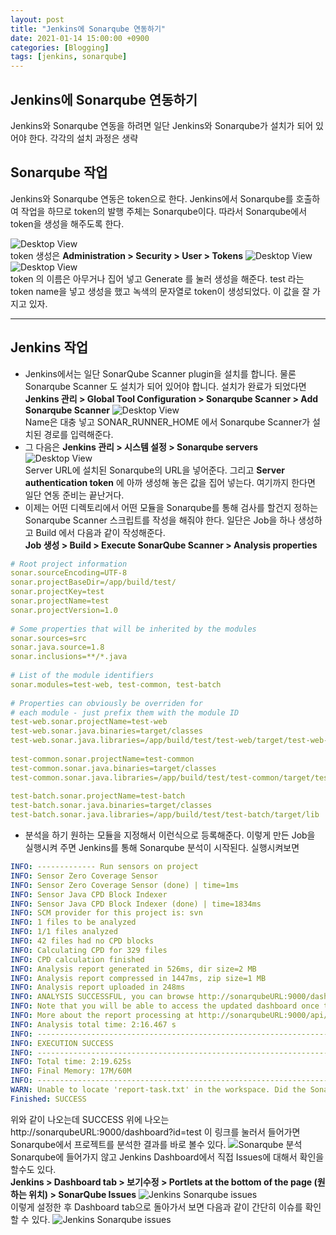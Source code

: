 ```yaml
---
layout: post
title: "Jenkins에 Sonarqube 연동하기"
date: 2021-01-14 15:00:00 +0900
categories: [Blogging]
tags: [jenkins, sonarqube]
---
```


## Jenkins에 Sonarqube 연동하기

Jenkins와 Sonarqube 연동을 하려면 일단 Jenkins와 Sonarqube가 설치가 되어 있어야 한다. 각각의 설치 과정은 생략

## Sonarqube 작업

Jenkins와 Sonarqube 연동은 token으로 한다. Jenkins에서 Sonarqube를 호출하여 작업을 하므로 token의 발행 주체는 Sonarqube이다. 따라서 Sonarqube에서 token을 생성을 해주도록 한다.

![Desktop View](https://blog.kakaocdn.net/dn/sgXQH/btqEcHicluN/k01X910UX7fGpEY9Ga6ZR1/img.png)  
token 생성은 **Administration > Security > User > Tokens**
![Desktop View](https://blog.kakaocdn.net/dn/DA5d7/btqEeqsMaCz/REnesFcK7AJ3C5bY3xiBSk/img.png)
![Desktop View](https://blog.kakaocdn.net/dn/Ymki3/btqEepgkNvc/zsIxDjXEWg6QFVV3HIJ2Vk/img.png)  
token 의 이름은 아무거나 집어 넣고 Generate 를 눌러 생성을 해준다. test 라는 token name을 넣고 생성을 했고 녹색의 문자열로 token이 생성되었다. 이 값을 잘 가지고 있자.

---
## Jenkins 작업

- Jenkins에서는 일단 SonarQube Scanner plugin을 설치를 합니다. 물론 Sonarqube Scanner 도 설치가 되어 있어야 합니다. 설치가 완료가 되었다면 **Jenkins 관리 > Global Tool Configuration > Sonarqube Scanner > Add Sonarqube Scanner**
![Desktop View](https://blog.kakaocdn.net/dn/sq99v/btqEdxssA6t/ny2RZrzqxBuMwq7dbIZwk0/img.png)  
Name은 대충 넣고 SONAR_RUNNER_HOME 에서 Sonarqube Scanner가 설치된 경로를 입력해준다.  
- 그 다음은 **Jenkins 관리 > 시스템 설정 > Sonarqube servers**
![Desktop View](https://blog.kakaocdn.net/dn/bBurBm/btqEd80d0Ml/BxrdK0ukyNrIHvvbSnuomK/img.png)  
Server URL에 설치된 Sonarqube의 URL을 넣어준다. 그리고 **Server authentication token** 에 아까 생성해 놓은 값을 집어 넣는다. 여기까지 한다면 일단 연동 준비는 끝난거다.
- 이제는 어떤 디렉토리에서 어떤 모듈을 Sonarqube를 통해 검사를 할건지 정하는 Sonarqube Scanner 스크립트를 작성을 해줘야 한다. 일단은 Job을 하나 생성하고 Build 에서 다음과 같이 작성해준다.  
**Job 생성 > Build > Execute SonarQube Scanner > Analysis properties**

``` yaml
# Root project information
sonar.sourceEncoding=UTF-8
sonar.projectBaseDir=/app/build/test/
sonar.projectKey=test
sonar.projectName=test
sonar.projectVersion=1.0
 
# Some properties that will be inherited by the modules
sonar.sources=src
sonar.java.source=1.8
sonar.inclusions=**/*.java
 
# List of the module identifiers
sonar.modules=test-web, test-common, test-batch
 
# Properties can obviously be overriden for
# each module - just prefix them with the module ID
test-web.sonar.projectName=test-web
test-web.sonar.java.binaries=target/classes
test-web.sonar.java.libraries=/app/build/test/test-web/target/test-web-1.0.0/WEB-INF/lib
 
test-common.sonar.projectName=test-common
test-common.sonar.java.binaries=target/classes
test-common.sonar.java.libraries=/app/build/test/test-common/target/test-common-1.0.0/WEB-INF/lib
 
test-batch.sonar.projectName=test-batch
test-batch.sonar.java.binaries=target/classes
test-batch.sonar.java.libraries=/app/build/test/test-batch/target/lib
```

- 분석을 하기 원하는 모듈을 지정해서 이런식으로 등록해준다. 이렇게 만든 Job을 실행시켜 주면 Jenkins를 통해 Sonarqube 분석이 시작된다. 실행시켜보면

``` yaml
INFO: ------------- Run sensors on project
INFO: Sensor Zero Coverage Sensor
INFO: Sensor Zero Coverage Sensor (done) | time=1ms
INFO: Sensor Java CPD Block Indexer
INFO: Sensor Java CPD Block Indexer (done) | time=1834ms
INFO: SCM provider for this project is: svn
INFO: 1 files to be analyzed
INFO: 1/1 files analyzed
INFO: 42 files had no CPD blocks
INFO: Calculating CPD for 329 files
INFO: CPD calculation finished
INFO: Analysis report generated in 526ms, dir size=2 MB
INFO: Analysis report compressed in 1447ms, zip size=1 MB
INFO: Analysis report uploaded in 248ms
INFO: ANALYSIS SUCCESSFUL, you can browse http://sonarqubeURL:9000/dashboard?id=test
INFO: Note that you will be able to access the updated dashboard once the server has processed the submitted analysis report
INFO: More about the report processing at http://sonarqubeURL:9000/api/ce/task?id=AXHzU9n3F6w7w7qfftJb
INFO: Analysis total time: 2:16.467 s
INFO: ------------------------------------------------------------------------
INFO: EXECUTION SUCCESS
INFO: ------------------------------------------------------------------------
INFO: Total time: 2:19.625s
INFO: Final Memory: 17M/60M
INFO: ------------------------------------------------------------------------
WARN: Unable to locate 'report-task.txt' in the workspace. Did the SonarScanner succedeed?
Finished: SUCCESS
```

위와 같이 나오는데 SUCCESS 위에 나오는 http://sonarqubeURL:9000/dashboard?id=test 이 링크를 눌러서 들어가면 Sonarqube에서 프로젝트를 분석한 결과를 바로 볼수 있다.
![Sonarqube 분석](https://blog.kakaocdn.net/dn/wIpSH/btqEcnK0q2h/CKEHTcMDcBc2LBYQ3y3x4k/img.png)  
Sonarqube에 들어가지 않고 Jenkins Dashboard에서 직접 Issues에 대해서 확인을 할수도 있다.  
**Jenkins > Dashboard tab > 보기수정 > Portlets at the bottom of the page (원하는 위치) > SonarQube Issues**
![Jenkins Sonarqube issues](https://blog.kakaocdn.net/dn/dCj4Qz/btqEcHP2y6i/trRC2pjLhOKicXNKuCv35K/img.png)  
이렇게 설정한 후 Dashboard tab으로 돌아가서 보면 다음과 같이 간단히 이슈를 확인할 수 있다.
![Jenkins Sonarqube issues](https://blog.kakaocdn.net/dn/bAHt5n/btqEeqGoish/uaYgoKtJuIKnrOigNNN4Ok/img.png)

